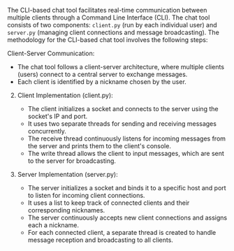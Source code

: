 The CLI-based chat tool facilitates real-time communication between multiple clients through a Command Line Interface (CLI). The chat tool consists of two components: `client.py` (run by each individual user) and `server.py` (managing client connections and message broadcasting). The methodology for the CLI-based chat tool involves the following steps:

Client-Server Communication:
- The chat tool follows a client-server architecture, where multiple clients (users) connect to a central server to exchange messages.
- Each client is identified by a nickname chosen by the user.

2. Client Implementation (client.py):
    - The client initializes a socket and connects to the server using the socket's IP and port.
    - It uses two separate threads for sending and receiving messages concurrently.
    - The receive thread continuously listens for incoming messages from the server and prints them to the client's console.
    - The write thread allows the client to input messages, which are sent to the server for broadcasting.

3. Server Implementation (server.py):
    - The server initializes a socket and binds it to a specific host and port to listen for incoming client connections.
    - It uses a list to keep track of connected clients and their corresponding nicknames.
    - The server continuously accepts new client connections and assigns each a nickname.
    - For each connected client, a separate thread is created to handle message reception and broadcasting to all clients.
